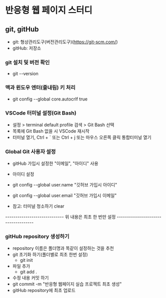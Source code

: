 # 반응형 웹 페이지 스터디

## git, gitHub

- git: 형상관리도구(버전관리도구)(https://git-scm.com/)
- gitHub: 저장소

### git 설치 및 버전 확인

- git --version

### 맥과 윈도우 엔터(줄내림) 키 처리

- git config --global core.autocrlf true

### VSCode 터미널 설정(Git Bash)

- 설정 > terminal default profile 검색 > Git Bash 선택
- 목록에 Git Bash 없을 시 VSCode 재시작
- 터미널 열기, Ctrl + ` 또는 Ctrl + j 또는 마우스 오른쪽 클릭 통합터미널 열기

### Global Git 사용자 설정

- gitHub 가입시 설정한 "이메일", "아이디" 사용
- 아이디 설정
- git config --global user.name "깃허브 가입시 아이디"
- git config --global user.email "깃허브 가입시 이메일"

- 참고: 터미널 청소하기 clear

----------------------------- 위 내용은 최초 한 번만 설정 ------------------------------------

### gitHub repository 생성하기

- repository 이름은 폴더명과 똑같이 설정하는 것을 추천
- git 초기화 하기(폴더별로 최초 한번 설정)
  - git init
- 파일 추가
  - git add .
- 수정 내용 커밋 하기
- git commit -m "반응형 웹페이지 실습 프로젝트 최초 생성"
- gitHub repository에 최초 업로드

